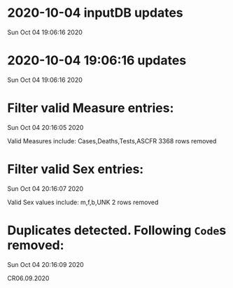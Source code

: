 
# 2020-10-04 inputDB updates 
 Sun Oct 04 19:06:16 2020 


# 2020-10-04 19:06:16 updates 
 Sun Oct 04 19:06:16 2020 


# Filter valid Measure entries: 
 Sun Oct 04 20:16:05 2020 

Valid Measures include: Cases,Deaths,Tests,ASCFR
 3368 rows removed
# Filter valid Sex entries: 
 Sun Oct 04 20:16:07 2020 

Valid Sex values include: m,f,b,UNK
 2 rows removed
# Duplicates detected. Following `Code`s removed: 
 Sun Oct 04 20:16:09 2020 

CR06.09.2020